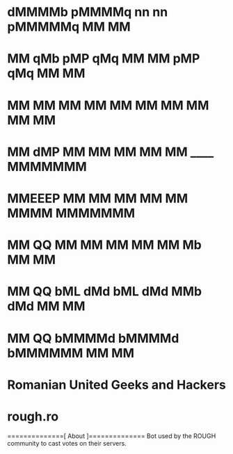 #                                                           
#                                                           
#      dMMMMb    pMMMMq   nn    nn   pMMMMMq   MM   MM      
#      MM  qMb  pMP  qMq  MM    MM  pMP   qMq  MM   MM      
#      MM   MM  MM    MM  MM    MM  MM     MM  MM   MM      
#      MM  dMP  MM    MM  MM    MM  MM   ____  MMMMMMM      
#      MMEEEP   MM    MM  MM    MM  MM   MMMM  MMMMMMM      
#      MM QQ    MM    MM  MM    MM  MM     Mb  MM   MM      
#      MM  QQ   bML  dMd  bML  dMd  MMb   dMd  MM   MM      
#      MM   QQ   bMMMMd    bMMMMd    bMMMMMM   MM   MM      
#                                                           
#      	   Romanian United Geeks and Hackers                    
#                         rough.ro



==============[  About  ]==============
Bot used by the ROUGH community to cast votes on their servers.



